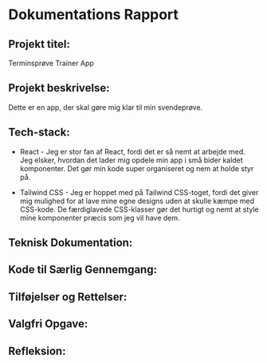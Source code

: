 # Dokumentations Rapport

## Projekt titel:

Terminsprøve Trainer App

## Projekt beskrivelse:

Dette er en app, der skal gøre mig klar til min svendeprøve.

## Tech-stack:

- React - Jeg er stor fan af React, fordi det er så nemt at arbejde med. Jeg elsker, hvordan det lader mig opdele min app i små bider kaldet komponenter. Det gør min kode super organiseret og nem at holde styr på.

- Tailwind CSS - Jeg er hoppet med på Tailwind CSS-toget, fordi det giver mig mulighed for at lave mine egne designs uden at skulle kæmpe med CSS-kode. De færdiglavede CSS-klasser gør det hurtigt og nemt at style mine komponenter præcis som jeg vil have dem.

## Teknisk Dokumentation:

## Kode til Særlig Gennemgang:

## Tilføjelser og Rettelser:

## Valgfri Opgave:

## Refleksion:
